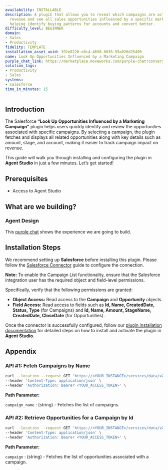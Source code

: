 ```yaml
---
availability: INSTALLABLE
description: A plugin that allows you to reveal which campaigns are actually driving
  revenue and see all sales opportunities influenced by a specific marketing campaign,
  helping identify buying patterns for accounts and convert better.
difficulty_level: BEGINNER
domain:
- Sales
- Productivity
fidelity: TEMPLATE
installation_asset_uuid: 392e8220-e8c4-4698-8038-95a026d25490
name: Look Up Opportunities Influenced by a Marketing Campaign
purple_chat_link: https://marketplace.moveworks.com/purple-chat?conversation=%7B%22startTimestamp%22%3A%2211%3A43+AM%22%2C%22messages%22%3A%5B%7B%22role%22%3A%22user%22%2C%22parts%22%3A%5B%7B%22richText%22%3A%22%3Cp+xmlns%3D%5C%22http%3A%2F%2Fwww.w3.org%2F1999%2Fxhtml%5C%22%3EI+want+to+view+opportunities+influenced+by+Web+Contact+Us+Q2+2025+campaign.%3C%2Fp%3E%22%7D%5D%7D%2C%7B%22role%22%3A%22assistant%22%2C%22parts%22%3A%5B%7B%22reasoningSteps%22%3A%5B%7B%22status%22%3A%22success%22%2C%22richText%22%3A%22Searching+for+opportunities+influenced+by+Web+Contact+Us+campaign+in+Salesforce%22%7D%5D%7D%2C%7B%22richText%22%3A%22%3Cp+xmlns%3D%5C%22http%3A%2F%2Fwww.w3.org%2F1999%2Fxhtml%5C%22%3EI+found+two+opportunities+influenced+by+the+%27Web+Contact+Us%27+campaign%3A%3C%2Fp%3E%3Cul+xmlns%3D%5C%22http%3A%2F%2Fwww.w3.org%2F1999%2Fxhtml%5C%22%3E%3Cli%3E%3Cp%3E%3Cb%3EOpportunity+1%3A%3C%2Fb%3E+Web+Lead+-+New+Client+Onboarding%2C+Influenced+by%3A+%5C%22Web+Contact+Us+Campaign%5C%22.+Current+Stage%3A+%5C%22Qualification%5C%22%2C+Amount%3A+%5C%22%245%2C000%5C%22%2C+Probability%3A+%5C%220.65%5C%22%2C+ARR%3A+%5C%22%245%2C000%5C%22%2C+Products%3A+%5C%22Basic+Service+Package%5C%22.%3C%2Fp%3E%3C%2Fli%3E%3Cli%3E%3Cp%3E%3Cb%3EOpportunity+2%3A%3C%2Fb%3E+Web+Lead+-+Enterprise+Upgrade%2C+Influenced+by%3A+%5C%22Web+Contact+Us+Campaign%5C%22.+Current+Stage%3A+%5C%22Proposal%2FPrice+Quote%5C%22%2C+Amount%3A+%5C%22%2425%2C000%5C%22%2C+Probability%3A+%5C%220.40%5C%22%2C+ARR%3A+%5C%22%2425%2C000%5C%22%2C+Products%3A+%5C%22Premium+Service+Package%2C+Consulting+Hours%5C%22.%3C%2Fp%3E%3C%2Fli%3E%3C%2Ful%3E%3Cp+xmlns%3D%5C%22http%3A%2F%2Fwww.w3.org%2F1999%2Fxhtml%5C%22%3EWould+you+like+to+view+more+details+for+either+of+these%2C+or+perform+a+different+search%3F%3C%2Fp%3E%22%7D%2C%7B%22citations%22%3A%5B%7B%22connectorName%22%3A%22salesforce%22%2C%22citationTitle%22%3A%22Web+Lead+-+New+Client+Onboarding%22%7D%2C%7B%22connectorName%22%3A%22salesforce%22%2C%22citationTitle%22%3A%22Web+Lead+-+Enterprise+Upgrade%22%7D%5D%7D%5D%7D%5D%7D
solution_tags:
- Productivity
- Sales
systems:
- salesforce
time_in_minutes: 15
---
```


## **Introduction**

The Salesforce **“Look Up Opportunities Influenced by a Marketing Campaign”** plugin helps users quickly identify and review the opportunities associated with specific campaigns. By selecting a campaign, the plugin fetches and displays all related opportunities along with key details such as amount, stage, and account, making it easier to track campaign impact on revenue.

This guide will walk you through installing and configuring the plugin in **Agent Studio** in just a few minutes. Let’s get started!

## **Prerequisites**

- Access to Agent Studio

## **What are we building?**

### **Agent Design**

This [purple chat](https://marketplace.moveworks.com/purple-chat?conversation=%7B%22startTimestamp%22%3A%2211%3A43+AM%22%2C%22messages%22%3A%5B%7B%22role%22%3A%22user%22%2C%22parts%22%3A%5B%7B%22richText%22%3A%22%3Cp+xmlns%3D%5C%22http%3A%2F%2Fwww.w3.org%2F1999%2Fxhtml%5C%22%3EI+want+to+view+opportunities+influenced+by+Web+Contact+Us+Q2+2025+campaign.%3C%2Fp%3E%22%7D%5D%7D%2C%7B%22role%22%3A%22assistant%22%2C%22parts%22%3A%5B%7B%22reasoningSteps%22%3A%5B%7B%22status%22%3A%22success%22%2C%22richText%22%3A%22Searching+for+opportunities+influenced+by+Web+Contact+Us+campaign+in+Salesforce%22%7D%5D%7D%2C%7B%22richText%22%3A%22%3Cp+xmlns%3D%5C%22http%3A%2F%2Fwww.w3.org%2F1999%2Fxhtml%5C%22%3EI+found+two+opportunities+influenced+by+the+%27Web+Contact+Us%27+campaign%3A%3C%2Fp%3E%3Cul+xmlns%3D%5C%22http%3A%2F%2Fwww.w3.org%2F1999%2Fxhtml%5C%22%3E%3Cli%3E%3Cp%3E%3Cb%3EOpportunity+1%3A%3C%2Fb%3E+Web+Lead+-+New+Client+Onboarding%2C+Influenced+by%3A+%5C%22Web+Contact+Us+Campaign%5C%22.+Current+Stage%3A+%5C%22Qualification%5C%22%2C+Amount%3A+%5C%22%245%2C000%5C%22%2C+Probability%3A+%5C%220.65%5C%22%2C+ARR%3A+%5C%22%245%2C000%5C%22%2C+Products%3A+%5C%22Basic+Service+Package%5C%22.%3C%2Fp%3E%3C%2Fli%3E%3Cli%3E%3Cp%3E%3Cb%3EOpportunity+2%3A%3C%2Fb%3E+Web+Lead+-+Enterprise+Upgrade%2C+Influenced+by%3A+%5C%22Web+Contact+Us+Campaign%5C%22.+Current+Stage%3A+%5C%22Proposal%2FPrice+Quote%5C%22%2C+Amount%3A+%5C%22%2425%2C000%5C%22%2C+Probability%3A+%5C%220.40%5C%22%2C+ARR%3A+%5C%22%2425%2C000%5C%22%2C+Products%3A+%5C%22Premium+Service+Package%2C+Consulting+Hours%5C%22.%3C%2Fp%3E%3C%2Fli%3E%3C%2Ful%3E%3Cp+xmlns%3D%5C%22http%3A%2F%2Fwww.w3.org%2F1999%2Fxhtml%5C%22%3EWould+you+like+to+view+more+details+for+either+of+these%2C+or+perform+a+different+search%3F%3C%2Fp%3E%22%7D%2C%7B%22citations%22%3A%5B%7B%22connectorName%22%3A%22salesforce%22%2C%22citationTitle%22%3A%22Web+Lead+-+New+Client+Onboarding%22%7D%2C%7B%22connectorName%22%3A%22salesforce%22%2C%22citationTitle%22%3A%22Web+Lead+-+Enterprise+Upgrade%22%7D%5D%7D%5D%7D%5D%7D) shows the experience we are going to build.

## **Installation Steps**

We recommend setting up **Salesforce** before installing this plugin. Please follow the [Salesforce Connector](https://marketplace.moveworks.com/connectors/salesforce?hist=home%2Cbrws#how-to-implement) guide to configure the connection.

**Note:** To enable the Campaign List functionality, ensure that the Salesforce integration user has the required object and field-level permissions.

Specifically, verify that the following permissions are granted:

- **Object Access:** Read access to the **Campaign** and **Opportunity** objects.
- **Field Access:** Read access to fields such as **Id, Name, CreatedDate, Status, Type** (for Campaigns) and **Id, Name, Amount, StageName, CreatedDate, CloseDate** (for Opportunities).

Once the connector is successfully configured, follow our [plugin installation documentation](https://help.moveworks.com/docs/ai-agent-marketplace-installation) for detailed steps on how to install and activate the plugin in **Agent Studio**.

## **Appendix**

### **API #1: Fetch Campaigns by Name**

```bash
curl --location --request GET 'https://<YOUR_INSTANCE>/services/data/vXX.X/query/?q=SELECT Id, Name, CreatedDate, Status, Type FROM Campaign WHERE Name LIKE '%{{campaign_name}}%' ORDER BY CreatedDate DESC' \
--header 'Content-Type: application/json' \
--header 'Authorization: Bearer <YOUR_ACCESS_TOKEN>' \
```

**Path Parameter:**

`campaign_name` : (string) - Fetches the list of campaigns.

### **API #2: Retrieve Opportunities for a Campaign by Id**

```bash
curl --location --request GET 'https://<YOUR_INSTANCE>/services/data/vXX.X/query/?q=SELECT Id, Name, (SELECT Id, Name, Amount, StageName, CreatedDate, CloseDate  FROM Opportunities) FROM Campaign WHERE Id='{{campaign}}'' \
--header 'Content-Type: application/json' \                                            
--header 'Authorization: Bearer <YOUR_ACCESS_TOKEN>' \
```

**Path Parameter:**

`campaign` :  (string) - Fetches the list of opportunities associated with a campaign.